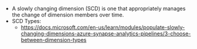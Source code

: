 * A slowly changing dimension (SCD) is one that appropriately manages the change of dimension members over time.
* SCD Types:
    - https://docs.microsoft.com/en-us/learn/modules/populate-slowly-changing-dimensions-azure-synapse-analytics-pipelines/3-choose-between-dimension-types